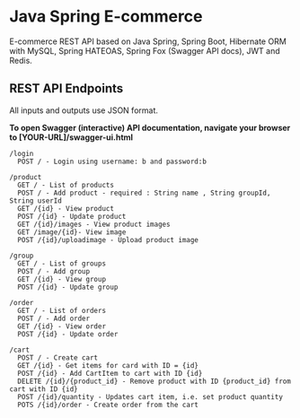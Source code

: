 # Java Spring E-commerce

E-commerce REST API based on Java Spring, Spring Boot, Hibernate ORM with MySQL, Spring HATEOAS, Spring Fox (Swagger API docs), JWT and Redis.

## REST API Endpoints

All inputs and outputs use JSON format.

**To open Swagger (interactive) API documentation, navigate your browser to [YOUR-URL]/swagger-ui.html**


```
/login
  POST / - Login using username: b and password:b

/product
  GET / - List of products
  POST / - Add product - required : String name , String groupId, String userId
  GET /{id} - View product
  POST /{id} - Update product
  GET /{id}/images - View product images
  GET /image/{id}- View image
  POST /{id}/uploadimage - Upload product image

/group
  GET / - List of groups
  POST / - Add group
  GET /{id} - View group
  POST /{id} - Update group

/order
  GET / - List of orders
  POST / - Add order
  GET /{id} - View order
  POST /{id} - Update order

/cart
  POST / - Create cart
  GET /{id} - Get items for card with ID = {id}
  POST /{id} - Add CartItem to cart with ID {id}
  DELETE /{id}/{product_id} - Remove product with ID {product_id} from cart with ID {id}
  POST /{id}/quantity - Updates cart item, i.e. set product quantity
  POTS /{id}/order - Create order from the cart

```
